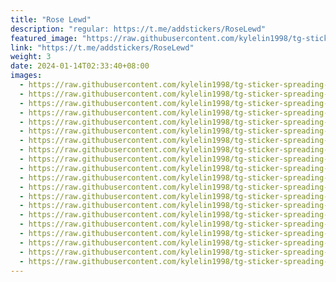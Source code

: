 ```yaml
---
title: "Rose Lewd"
description: "regular: https://t.me/addstickers/RoseLewd"
featured_image: "https://raw.githubusercontent.com/kylelin1998/tg-sticker-spreading-worldwide-images/main/img/802f079d-4cfc-4ffa-943a-7e91ab8d968a.jpg"
link: "https://t.me/addstickers/RoseLewd"
weight: 3
date: 2024-01-14T02:33:40+08:00
images:
  - https://raw.githubusercontent.com/kylelin1998/tg-sticker-spreading-worldwide-images/main/img/802f079d-4cfc-4ffa-943a-7e91ab8d968a.jpg
  - https://raw.githubusercontent.com/kylelin1998/tg-sticker-spreading-worldwide-images/main/img/dfe5594f-b0b6-4f16-b4f1-20d758c4a74a.jpg
  - https://raw.githubusercontent.com/kylelin1998/tg-sticker-spreading-worldwide-images/main/img/aa93ac70-fc96-47e4-a2c8-028406bbd250.jpg
  - https://raw.githubusercontent.com/kylelin1998/tg-sticker-spreading-worldwide-images/main/img/ed996fa7-759b-4d7f-9f05-4629f9257797.jpg
  - https://raw.githubusercontent.com/kylelin1998/tg-sticker-spreading-worldwide-images/main/img/6e1de531-8fca-4d88-b71c-4a3439354190.jpg
  - https://raw.githubusercontent.com/kylelin1998/tg-sticker-spreading-worldwide-images/main/img/7bdabff3-6d98-4495-aefd-a1f175adaf28.jpg
  - https://raw.githubusercontent.com/kylelin1998/tg-sticker-spreading-worldwide-images/main/img/832c7e95-b2ab-4b16-821e-3cb28ff2c025.jpg
  - https://raw.githubusercontent.com/kylelin1998/tg-sticker-spreading-worldwide-images/main/img/ba40108d-346a-4ec3-a6b2-911d08687aa9.jpg
  - https://raw.githubusercontent.com/kylelin1998/tg-sticker-spreading-worldwide-images/main/img/fb11fb20-ec41-4de1-94f5-72f3c844cf1f.jpg
  - https://raw.githubusercontent.com/kylelin1998/tg-sticker-spreading-worldwide-images/main/img/7d049d79-a2b1-44f0-92b7-32f535c267ed.jpg
  - https://raw.githubusercontent.com/kylelin1998/tg-sticker-spreading-worldwide-images/main/img/14ad1733-8dd4-4b62-9978-57e1c801ada9.jpg
  - https://raw.githubusercontent.com/kylelin1998/tg-sticker-spreading-worldwide-images/main/img/58557e21-7b20-461c-8c86-f5094d36774f.jpg
  - https://raw.githubusercontent.com/kylelin1998/tg-sticker-spreading-worldwide-images/main/img/ed7d5d70-7a37-4b92-b003-a2758c14c32c.jpg
  - https://raw.githubusercontent.com/kylelin1998/tg-sticker-spreading-worldwide-images/main/img/133b345b-596b-4a77-859b-3041199f8773.jpg
  - https://raw.githubusercontent.com/kylelin1998/tg-sticker-spreading-worldwide-images/main/img/b00103fc-c2cd-436d-8336-534ea6db885d.jpg
  - https://raw.githubusercontent.com/kylelin1998/tg-sticker-spreading-worldwide-images/main/img/2f474f58-f0a1-4db7-8b9c-0aeb6c3dc7b3.jpg
  - https://raw.githubusercontent.com/kylelin1998/tg-sticker-spreading-worldwide-images/main/img/04afdd8b-5b6d-400d-a329-6dbf12a1c123.jpg
  - https://raw.githubusercontent.com/kylelin1998/tg-sticker-spreading-worldwide-images/main/img/b5beac93-ac36-4aed-9c30-2f3867bd8cba.jpg
  - https://raw.githubusercontent.com/kylelin1998/tg-sticker-spreading-worldwide-images/main/img/72b99a6e-f0b0-433c-ab19-37cbab1c2f04.jpg
  - https://raw.githubusercontent.com/kylelin1998/tg-sticker-spreading-worldwide-images/main/img/b77324b0-4239-4cb7-819e-39b3a9666c66.jpg
---
```

